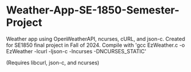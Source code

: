 # Weather-App-SE-1850-Semester-Project
Weather app using OpenWeatherAPI, ncurses, cURL, and json-c.
Created for SE1850 final project in Fall of 2024.
Compile with 'gcc EzWeather.c -o EzWeather -lcurl -ljson-c -lncurses -DNCURSES_STATIC'

(Requires libcurl, json-c, and ncurses)
